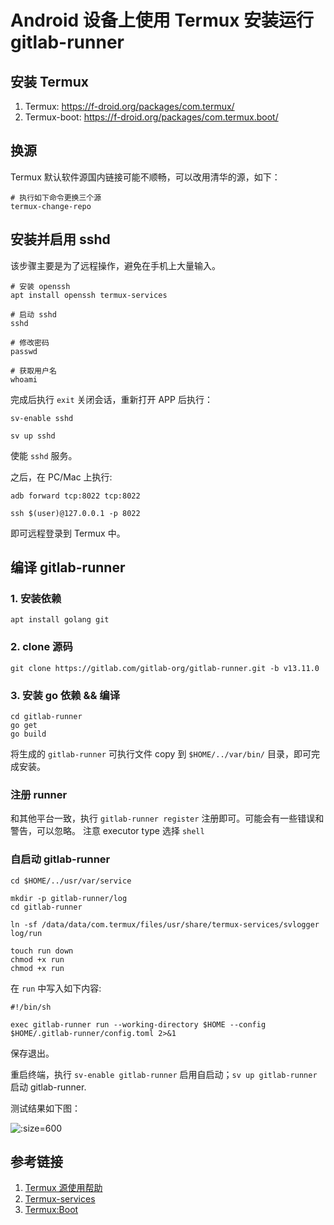 # Android 设备上使用 Termux 安装运行 gitlab-runner


## 安装 Termux

1. Termux: https://f-droid.org/packages/com.termux/
2. Termux-boot: https://f-droid.org/packages/com.termux.boot/

## 换源

Termux 默认软件源国内链接可能不顺畅，可以改用清华的源，如下：

```shell
# 执行如下命令更换三个源
termux-change-repo
```

## 安装并启用 sshd

该步骤主要是为了远程操作，避免在手机上大量输入。

```shell
# 安装 openssh
apt install openssh termux-services

# 启动 sshd
sshd

# 修改密码
passwd

# 获取用户名
whoami
```

完成后执行 `exit` 关闭会话，重新打开 APP 后执行：

```shell
sv-enable sshd

sv up sshd
```

使能 `sshd` 服务。

之后，在 PC/Mac 上执行:

```shell
adb forward tcp:8022 tcp:8022

ssh $(user)@127.0.0.1 -p 8022
```

即可远程登录到 Termux 中。

## 编译 gitlab-runner

### 1. 安装依赖

```shell
apt install golang git
```

### 2. clone 源码

```shell
git clone https://gitlab.com/gitlab-org/gitlab-runner.git -b v13.11.0
```

### 3. 安装 go 依赖 && 编译

```shell 
cd gitlab-runner
go get 
go build
```

将生成的 `gitlab-runner` 可执行文件 copy 到 `$HOME/../var/bin/` 目录，即可完成安装。

### 注册 runner

和其他平台一致，执行 `gitlab-runner register` 注册即可。可能会有一些错误和警告，可以忽略。
注意 executor type 选择 `shell`

### 自启动 gitlab-runner

```shell
cd $HOME/../usr/var/service

mkdir -p gitlab-runner/log
cd gitlab-runner

ln -sf /data/data/com.termux/files/usr/share/termux-services/svlogger log/run

touch run down
chmod +x run
chmod +x run
```

在 `run` 中写入如下内容: 

```shell
#!/bin/sh

exec gitlab-runner run --working-directory $HOME --config $HOME/.gitlab-runner/config.toml 2>&1
```

保存退出。

重启终端，执行 `sv-enable gitlab-runner` 启用自启动；`sv up gitlab-runner` 启动 gitlab-runner.

测试结果如下图：

![](https://i.loli.net/2021/05/19/Bt97ISAmCowvMxY.jpg ':size=600')

## 参考链接
1. [Termux 源使用帮助](http://mirrors.ustc.edu.cn/help/termux.html)
2. [Termux-services](https://wiki.termux.com/wiki/Termux-services)
3. [Termux:Boot](https://wiki.termux.com/wiki/Termux:Boot)